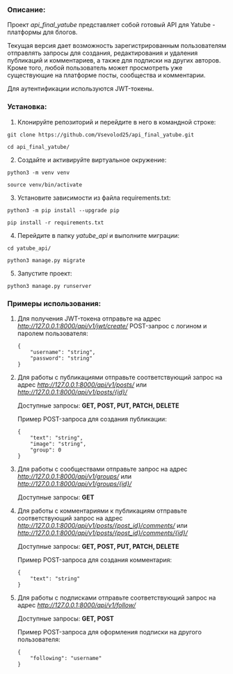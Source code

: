 ### Описание:

Проект *api_final_yatube* представляет собой готовый API для Yatube - платформы для блогов.

Текущая версия дает возможность зарегистрированным пользователям отправлять запросы для создания, редактирования и удаления публикаций и комментариев, а также для подписки на других авторов. Кроме того, любой пользователь может просмотреть уже существующие на платформе посты, сообщества и комментарии.

Для аутентификации используются JWT-токены.

### Установка:

1. Клонируйте репозиторий и перейдите в него в командной строке:

```
git clone https://github.com/Vsevolod25/api_final_yatube.git
```

```
cd api_final_yatube/
```

2. Cоздайте и активируйте виртуальное окружение:

```
python3 -m venv venv
```

```
source venv/bin/activate
```

3. Установите зависимости из файла requirements.txt:

```
python3 -m pip install --upgrade pip
```

```
pip install -r requirements.txt
```

4. Перейдите в папку *yatube_api* и выполните миграции:

```
cd yatube_api/
```

```
python3 manage.py migrate
```

5. Запустите проект:

```
python3 manage.py runserver
```

### Примеры использования:

1. Для получения JWT-токена отправьте на адрес *http://127.0.0.1:8000/api/v1/jwt/create/* POST-запрос с логином и паролем пользователя:
   ```
   {
       "username": "string",
       "password": "string"
   }
   ```
2. Для работы с публикациями отправьте соответствующий запрос на адрес *http://127.0.0.1:8000/api/v1/posts/* или *http://127.0.0.1:8000/api/v1/posts/{id}/*
   
   Доступные запросы: **GET, POST, PUT, PATCH, DELETE**
   
   Пример POST-запроса для создания публикации:
   ```
   {
       "text": "string",
       "image": "string",
       "group": 0
   }
   ```
3. Для работы с сообществами отправьте запрос на адрес *http://127.0.0.1:8000/api/v1/groups/* или *http://127.0.0.1:8000/api/v1/groups/{id}/*
   
   Доступные запросы: **GET**
4. Для работы с комментариями к публикациям отправьте соответствующий запрос на адрес *http://127.0.0.1:8000/api/v1/posts/{post_id}/comments/* или *http://127.0.0.1:8000/api/v1/posts/{post_id}/comments/{id}/*
   
   Доступные запросы: **GET, POST, PUT, PATCH, DELETE**
   
   Пример POST-запроса для создания комментария:
   ```
   {
       "text": "string"
   }
   ```
5. Для работы с подписками отправьте соответствующий запрос на адрес *http://127.0.0.1:8000/api/v1/follow/*
   
   Доступные запросы: **GET, POST**
   
   Пример POST-запроса для оформления подписки на другого пользователя:
   ```
   {
       "following": "username"
   }
   ```
